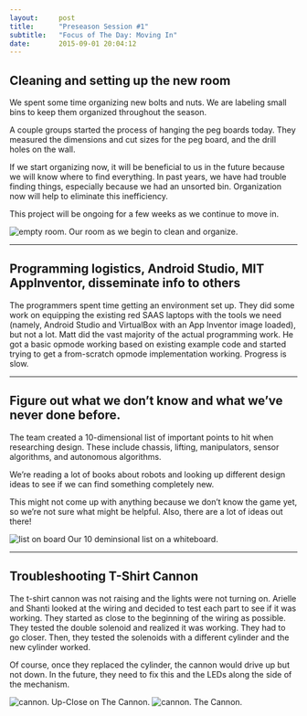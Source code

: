 ```yaml
---
layout:     post
title:      "Preseason Session #1"
subtitle:   "Focus of The Day: Moving In"
date:       2015-09-01 20:04:12
---
```



<h2>Cleaning and setting up the new room</h2>

<p>We spent some time organizing new bolts and nuts. We are labeling small bins to keep them organized throughout the season.</p>

<p>A couple groups started the process of hanging the peg boards today. They measured the dimensions and cut sizes for the peg board, and the drill holes on the wall.</p>

<p>If we start organizing now, it will be beneficial to us in the future because we will know where to find everything. In past years, we have had trouble finding things, especially because we had an unsorted bin. Organization now will help to eliminate this inefficiency.</p>

<p>This project will be ongoing for a few weeks as we continue to move in.</p>

<img src="{{ site.baseurl }}/img/post1-1.jpg" alt="empty room.">
<span style="text-align: left;" class="caption text-muted">Our room as we begin to clean and organize.</span>

<hr>

<h2>Programming logistics, Android Studio, MIT AppInventor, disseminate info to others</h2>

<p>The programmers spent time getting an environment set up. They did some work on equipping the existing red SAAS laptops with the tools we need (namely, Android Studio and VirtualBox with an App Inventor image loaded), but not a lot. Matt did the vast majority of the actual programming work. He got a basic opmode working based on existing example code and started trying to get a from-scratch opmode implementation working. Progress is slow.</p>

<hr>

<h2>Figure out what we don’t know and what we’ve never done before.</h2>

<p>The team created a 10-dimensional list of important points to hit when researching design. These include chassis, lifting, manipulators, sensor algorithms, and autonomous algorithms.</p>

<p>We’re reading a lot of books about robots and looking up different design ideas to see if we can find something completely new.</p>

<p>This might not come up with anything because we don’t know the game yet, so we’re not sure what might be helpful. Also, there are a lot of ideas out there!</p>


<img src="{{ site.baseurl }}/img/post1-2.jpg" alt="list on board">
<span style="text-align: left;" class="caption text-muted">Our 10 deminsional list on a whiteboard.</span>

<hr>

<h2>Troubleshooting T-Shirt Cannon</h2>

<p>The t-shirt cannon was not raising and the lights were not turning on. Arielle and Shanti looked at the wiring and decided to test each part to see if it was working. They started as close to the beginning of the wiring as possible. They tested the double solenoid and realized it was working. They had to go closer. Then, they tested the solenoids with a different cylinder and the new cylinder worked.</p>

<p>Of course, once they replaced the cylinder, the cannon would drive up but not down. In the future, they need to fix this and the LEDs along the side of the mechanism.</p>

<img src="{{ site.baseurl }}/img/post1-3.jpg" alt="cannon.">
<span style="text-align: left;" class="caption text-muted">Up-Close on The Cannon.</span>
<img src="{{ site.baseurl }}/img/post1-4.jpg" alt="cannon.">
<span style="text-align: left;" class="caption text-muted">The Cannon.</span>
